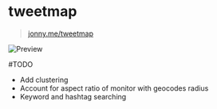 tweetmap
========

> [jonny.me/tweetmap](http://jonny.me/tweetmap)

![Preview](http://i.imgur.com/rfH5fBs.png)


#TODO
- Add clustering
- Account for aspect ratio of monitor with geocodes radius
- Keyword and hashtag searching
